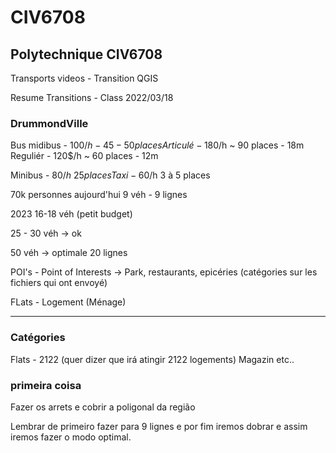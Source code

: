 # CIV6708
## Polytechnique CIV6708

Transports videos - Transition QGIS

Resume Transitions - Class 2022/03/18

### DrummondVille
Bus midibus - 100$/h - 45 - 50 places
Articulé - 180$/h ~ 90 places - 18m
Reguliér - 120$/h ~ 60 places - 12m

Minibus - 80$/h ~ 25 places 
Taxi - 60$/h 3 à 5 places

70k personnes 
aujourd'hui 9 véh - 9 lignes

2023 16-18 véh (petit budget)

25 - 30 véh -> ok

50 véh -> optimale 20 lignes

POI's - Point of Interests -> Park, restaurants, epicéries (catégories sur les fichiers qui ont envoyé)

FLats - Logement (Ménage)

--------


### Catégories

Flats - 2122 (quer dizer que irá atingir 2122 logements)
Magazin etc..

### primeira coisa
Fazer os arrets e cobrir a poligonal da região

Lembrar de primeiro fazer para 9 lignes e por fim iremos dobrar e assim iremos fazer o modo optimal. 

